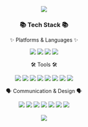 <div align=center>
<img src="https://capsule-render.vercel.app/api?type=transparent&height=200&text=Welcome!&desc=iOS%20개발자%20이현욱입니다.&fontAlignY=33&animation=fadeIn"/>
</div>
<div align=center>
	<h3>📚 Tech Stack 📚</h3>
	<p>✨ Platforms & Languages ✨</p>
</div>
<div align=center>
<img src="https://img.shields.io/badge/Swift-F05138?style=flat&logo=Swift&logoColor=white" />
<img src="https://img.shields.io/badge/Rx-B7178C?style=flat&logo=ReactiveX&logoColor=white" />
<img src="https://img.shields.io/badge/Xcode-147EFB?style=flat&logo=Xcode&logoColor=white" />
<img src="https://img.shields.io/badge/UIKit-2396F3?style=flat&logo=UIkit&logoColor=white" />


<div align=center>
	<p>🛠 Tools 🛠</p>
</div>
<img src="https://img.shields.io/badge/Firebase-FFCA28?style=flat&logo=Firebase&logoColor=white" />
<img src="https://img.shields.io/badge/Git-F05032?style=flat&logo=Git&logoColor=white" />
<img src="https://img.shields.io/badge/Postman-FF6C37?style=flat&logo=Postman&logoColor=white" />
<img src="https://img.shields.io/badge/Cocoapods-EE3322?style=flat&logo=Cocoapods&logoColor=white" />
<img src="https://img.shields.io/badge/GitHub-181717?style=flat&logo=GitHub&logoColor=white" />
<img src="https://img.shields.io/badge/GitKraken-179287?style=flat&logo=GitKraken&logoColor=white" />
<img src="https://img.shields.io/badge/GitHub Actions-2088FF?style=flat&logo=GitHub Actions&logoColor=white" />
<img src="https://img.shields.io/badge/Fastlane-00F200?style=flat&logo=Fastlane&logoColor=white" />
<br>
<div align=center>
   <p>🗣️ Communication & Design 🗣️</p>
</div>
<img src="https://img.shields.io/badge/Trello-0052CC?style=flat&logo=Trello&logoColor=white" />
<img src="https://img.shields.io/badge/Slack-4A154B?style=flat&logo=Slack&logoColor=white" />
<img src="https://img.shields.io/badge/Notion-000000?style=flat&logo=Notion&logoColor=white" />
<img src="https://img.shields.io/badge/Jira-0052CC?style=flat&logo=Jira&logoColor=white" />
<img src="https://img.shields.io/badge/Sketch-F7B500?style=flat&logo=Sketch&logoColor=white" />
<img src="https://img.shields.io/badge/Zeplin-ffbc21?style=flat&logoColor=white" />
<img src="https://img.shields.io/badge/Figma-F24E1E?style=flat&logo=Figma&logoColor=white" />
<br>

<br>
</div>
<div align=center>
<img src="https://github-readme-stats.vercel.app/api/top-langs/?username=Hyunwok&layout=compact">
</div>
